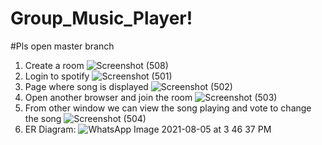 # Group_Music_Player!
#Pls open master branch
1) Create a room
![Screenshot (508)](https://user-images.githubusercontent.com/59426117/128330538-6cddfb5b-7737-477a-beca-e2dc63236c6a.png)
2) Login to spotify
![Screenshot (501)](https://user-images.githubusercontent.com/59426117/128330396-72687ef9-9517-4847-a504-8daeacdbfd4f.png)
3) Page where song is displayed
![Screenshot (502)](https://user-images.githubusercontent.com/59426117/128330415-65263331-8308-4020-8c6b-d0cd73091d22.png)
4) Open another browser and join the room
![Screenshot (503)](https://user-images.githubusercontent.com/59426117/128330438-f9708c07-b11d-4dd1-9e3c-2a86b99d9afd.png)
5) From other window we can view the song playing and vote to change the song
![Screenshot (504)](https://user-images.githubusercontent.com/59426117/128330202-d1b496f6-1d95-453e-bd94-71797ff1eba5.png)
6) ER Diagram:
![WhatsApp Image 2021-08-05 at 3 46 37 PM](https://user-images.githubusercontent.com/59426117/128334211-76e41eac-9312-4d3d-be4a-e28f4b251818.jpeg)

